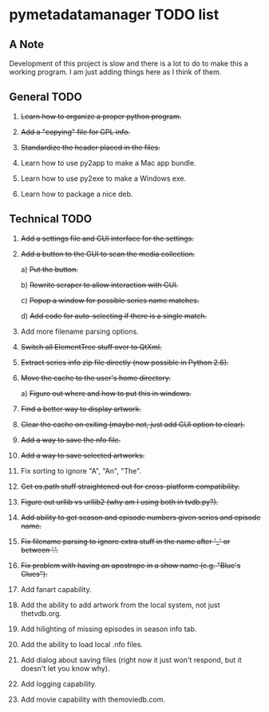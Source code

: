 pymetadatamanager TODO list
===========================

## A Note

Development of this project is slow and there is a lot to do to make this a working program.  I am just adding things here as I think of them.

## General TODO

01. <del>Learn how to organize a proper python program.</del>

02. <del>Add a "copying" file for GPL info.</del>

03. <del>Standardize the header placed in the files.</del>

04.  Learn how to use py2app to make a Mac app bundle.

05.  Learn how to use py2exe to make a Windows exe.

06.  Learn how to package a nice deb.

## Technical TODO

01. <del>Add a settings file and GUI interface for the settings.</del>

02. <del>Add a button to the GUI to scan the media collection.</del>

    a) <del>Put the button.</del>
 
    b) <del>Rewrite scraper to allow interaction with GUI.</del> 

    c) <del>Popup a window for possible series name matches.</del>

    d) <del>Add code for auto-selecting if there is a single match.</del>

03. Add more filename parsing options.

04. <del>Switch all ElementTree stuff over to QtXml.</del>

05. <del>Extract series info zip file directly (now possible in Python 2.6).</del>

06. <del>Move the cache to the user's home directory.</del>

    a) <del>Figure out where and how to put this in windows.</del>

07. <del>Find a better way to display artwork.</del>

08. <del>Clear the cache on exiting (maybe not, just add GUI option to clear).</del>

09. <del>Add a way to save the nfo file.</del>

10. <del>Add a way to save selected artworks.</del>

11. Fix sorting to ignore "A", "An", "The".

12. <del>Get os.path stuff straightened out for cross-platform compatibility.</del>

13. <del>Figure out urllib vs urllib2 (why am I using both in tvdb.py?).</del>

14. <del>Add ability to get season and episode numbers given series and episode name.</del>

15. <del>Fix filename parsing to ignore extra stuff in the name after '_' or between '.'.</del>

16. <del>Fix problem with having an apostrope in a show name (e.g. "Blue's Clues").</del>

17. Add fanart capability.

18. Add the ability to add artwork from the local system, not just thetvdb.org.

19. Add hilighting of missing episodes in season info tab.

20. Add the ability to load local .nfo files.

21. Add dialog about saving files (right now it just won't respond, but it doesn't let you know why).

22. Add logging capability.

23. Add movie capability with themoviedb.com.
